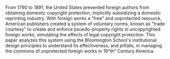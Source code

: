 From 1790 to 1891, the United States prevented foreign authors from obtaining domestic copyright protection, implicitly subsidizing a domestic reprinting industry. With foreign works a "free" and unprotected resource, American publishers created a system of voluntary norms, known as "trade courtesy" to create and enforce psuedo-property rights in uncopyrighted foreign works, simulating the effects of legal copyright protection. This paper analyzes this system using the Bloomington School's institutional design principles to understand its effectiveness, and pitfalls, in managing the commons of unprotected foreign works in 19^th^ Century America.